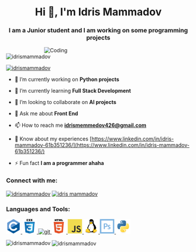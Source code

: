 <h1 align="center">Hi 👋, I'm Idris Mammadov</h1>
<h3 align="center">I am a Junior student and I am working on some programming projects</h3>
<img align="right" alt="Coding" width="400" src="https://encrypted-tbn0.gstatic.com/images?q=tbn:ANd9GcQrIXiA955nXXUIyfWiijcoMvGCbF5jv6S4BA&usqp=CAU">

<p align="left"> <img src="https://komarev.com/ghpvc/?username=idrismammadov&label=Profile%20views&color=0e75b6&style=flat" alt="idrismammadov" /> </p>

<p align="left"> <a href="https://twitter.com/idrismammadov" target="blank"><img src="https://img.shields.io/twitter/follow/idrismammadov?logo=twitter&style=for-the-badge" alt="idrismammadov" /></a> </p>


- 🔭 I’m currently working on **Python projects**

- 🌱 I’m currently learning **Full Stack Development**

- 👯 I’m looking to collaborate on **AI projects**

- 💬 Ask me about **Front End**

- 📫 How to reach me **idrismemmedov426@gmail.com**

- 📄 Know about my experiences [https://www.linkedin.com/in/idris-mammadov-61b351236/](https://www.linkedin.com/in/idris-mammadov-61b351236/)

- ⚡ Fun fact **I am a programmer ahaha**

<h3 align="left">Connect with me:</h3>
<p align="left">
<a href="https://twitter.com/idrismammadov" target="blank"><img align="center" src="https://raw.githubusercontent.com/rahuldkjain/github-profile-readme-generator/master/src/images/icons/Social/twitter.svg" alt="idrismammadov" height="30" width="40" /></a>
<a href="https://linkedin.com/in/idris mammadov" target="blank"><img align="center" src="https://raw.githubusercontent.com/rahuldkjain/github-profile-readme-generator/master/src/images/icons/Social/linked-in-alt.svg" alt="idris mammadov" height="30" width="40" /></a>
</p>

<h3 align="left">Languages and Tools:</h3>
<p align="left"> <a href="https://www.cprogramming.com/" target="_blank" rel="noreferrer"> <img src="https://raw.githubusercontent.com/devicons/devicon/master/icons/c/c-original.svg" alt="c" width="40" height="40"/> </a> <a href="https://www.w3schools.com/css/" target="_blank" rel="noreferrer"> <img src="https://raw.githubusercontent.com/devicons/devicon/master/icons/css3/css3-original-wordmark.svg" alt="css3" width="40" height="40"/> </a> <a href="https://git-scm.com/" target="_blank" rel="noreferrer"> <img src="https://www.vectorlogo.zone/logos/git-scm/git-scm-icon.svg" alt="git" width="40" height="40"/> </a> <a href="https://www.w3.org/html/" target="_blank" rel="noreferrer"> <img src="https://raw.githubusercontent.com/devicons/devicon/master/icons/html5/html5-original-wordmark.svg" alt="html5" width="40" height="40"/> </a> <a href="https://developer.mozilla.org/en-US/docs/Web/JavaScript" target="_blank" rel="noreferrer"> <img src="https://raw.githubusercontent.com/devicons/devicon/master/icons/javascript/javascript-original.svg" alt="javascript" width="40" height="40"/> </a> <a href="https://www.linux.org/" target="_blank" rel="noreferrer"> <img src="https://raw.githubusercontent.com/devicons/devicon/master/icons/linux/linux-original.svg" alt="linux" width="40" height="40"/> </a> <a href="https://www.photoshop.com/en" target="_blank" rel="noreferrer"> <img src="https://raw.githubusercontent.com/devicons/devicon/master/icons/photoshop/photoshop-line.svg" alt="photoshop" width="40" height="40"/> </a> <a href="https://www.python.org" target="_blank" rel="noreferrer"> <img src="https://raw.githubusercontent.com/devicons/devicon/master/icons/python/python-original.svg" alt="python" width="40" height="40"/> </a> </p>

<p><img align="left" src="https://github-readme-stats.vercel.app/api/top-langs?username=idrismammadov&show_icons=true&locale=en&layout=compact" alt="idrismammadov" /></p>

<p>&nbsp;<img align="center" src="https://github-readme-stats.vercel.app/api?username=idrismammadov&show_icons=true&locale=en" alt="idrismammadov" /></p>
